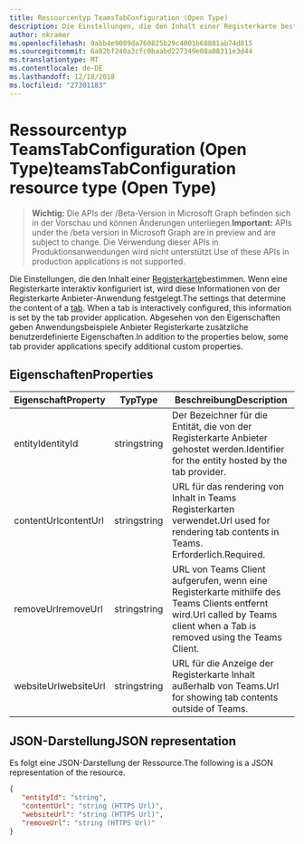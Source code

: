 ```yaml
---
title: Ressourcentyp TeamsTabConfiguration (Open Type)
description: Die Einstellungen, die den Inhalt einer Registerkarte bestimmen.
author: nkramer
ms.openlocfilehash: 9abb4e9089da760825b29c4001b68881ab74d815
ms.sourcegitcommit: 6a82bf240a3cfc0baabd227349e08a08311e3d44
ms.translationtype: MT
ms.contentlocale: de-DE
ms.lasthandoff: 12/18/2018
ms.locfileid: "27301183"
---
```

# <a name="teamstabconfiguration-resource-type-open-type"></a><span data-ttu-id="b8464-103">Ressourcentyp TeamsTabConfiguration (Open Type)</span><span class="sxs-lookup"><span data-stu-id="b8464-103">teamsTabConfiguration resource type (Open Type)</span></span>

> <span data-ttu-id="b8464-104">**Wichtig:** Die APIs der /Beta-Version in Microsoft Graph befinden sich in der Vorschau und können Änderungen unterliegen.</span><span class="sxs-lookup"><span data-stu-id="b8464-104">**Important:** APIs under the /beta version in Microsoft Graph are in preview and are subject to change.</span></span> <span data-ttu-id="b8464-105">Die Verwendung dieser APIs in Produktionsanwendungen wird nicht unterstützt.</span><span class="sxs-lookup"><span data-stu-id="b8464-105">Use of these APIs in production applications is not supported.</span></span>

<span data-ttu-id="b8464-106">Die Einstellungen, die den Inhalt einer [Registerkarte](teamstab.md)bestimmen. Wenn eine Registerkarte interaktiv konfiguriert ist, wird diese Informationen von der Registerkarte Anbieter-Anwendung festgelegt.</span><span class="sxs-lookup"><span data-stu-id="b8464-106">The settings that determine the content of a [tab](teamstab.md). When a tab is interactively configured, this information is set by the tab provider application.</span></span>
<span data-ttu-id="b8464-107">Abgesehen von den Eigenschaften geben Anwendungsbeispiele Anbieter Registerkarte zusätzliche benutzerdefinierte Eigenschaften.</span><span class="sxs-lookup"><span data-stu-id="b8464-107">In addition to the properties below, some tab provider applications specify additional custom properties.</span></span>

## <a name="properties"></a><span data-ttu-id="b8464-108">Eigenschaften</span><span class="sxs-lookup"><span data-stu-id="b8464-108">Properties</span></span>

|<span data-ttu-id="b8464-109">Eigenschaft</span><span class="sxs-lookup"><span data-stu-id="b8464-109">Property</span></span>|<span data-ttu-id="b8464-110">Typ</span><span class="sxs-lookup"><span data-stu-id="b8464-110">Type</span></span>|<span data-ttu-id="b8464-111">Beschreibung</span><span class="sxs-lookup"><span data-stu-id="b8464-111">Description</span></span>|
|-|-|-|
|  <span data-ttu-id="b8464-112">entityId</span><span class="sxs-lookup"><span data-stu-id="b8464-112">entityId</span></span>   |   <span data-ttu-id="b8464-113">string</span><span class="sxs-lookup"><span data-stu-id="b8464-113">string</span></span> |  <span data-ttu-id="b8464-114">Der Bezeichner für die Entität, die von der Registerkarte Anbieter gehostet werden.</span><span class="sxs-lookup"><span data-stu-id="b8464-114">Identifier for the entity hosted by the tab provider.</span></span>     |
|  <span data-ttu-id="b8464-115">contentUrl</span><span class="sxs-lookup"><span data-stu-id="b8464-115">contentUrl</span></span> |   <span data-ttu-id="b8464-116">string</span><span class="sxs-lookup"><span data-stu-id="b8464-116">string</span></span> |  <span data-ttu-id="b8464-117">URL für das rendering von Inhalt in Teams Registerkarten verwendet.</span><span class="sxs-lookup"><span data-stu-id="b8464-117">Url used for rendering tab contents in Teams.</span></span> <span data-ttu-id="b8464-118">Erforderlich.</span><span class="sxs-lookup"><span data-stu-id="b8464-118">Required.</span></span>    |
|  <span data-ttu-id="b8464-119">removeUrl</span><span class="sxs-lookup"><span data-stu-id="b8464-119">removeUrl</span></span>  |   <span data-ttu-id="b8464-120">string</span><span class="sxs-lookup"><span data-stu-id="b8464-120">string</span></span> |  <span data-ttu-id="b8464-121">URL von Teams Client aufgerufen, wenn eine Registerkarte mithilfe des Teams Clients entfernt wird.</span><span class="sxs-lookup"><span data-stu-id="b8464-121">Url called by Teams client when a Tab is removed using the Teams Client.</span></span>     |
|  <span data-ttu-id="b8464-122">websiteUrl</span><span class="sxs-lookup"><span data-stu-id="b8464-122">websiteUrl</span></span> |   <span data-ttu-id="b8464-123">string</span><span class="sxs-lookup"><span data-stu-id="b8464-123">string</span></span> |  <span data-ttu-id="b8464-124">URL für die Anzeige der Registerkarte Inhalt außerhalb von Teams.</span><span class="sxs-lookup"><span data-stu-id="b8464-124">Url for showing tab contents outside of Teams.</span></span>     |

## <a name="json-representation"></a><span data-ttu-id="b8464-125">JSON-Darstellung</span><span class="sxs-lookup"><span data-stu-id="b8464-125">JSON representation</span></span>

<span data-ttu-id="b8464-126">Es folgt eine JSON-Darstellung der Ressource.</span><span class="sxs-lookup"><span data-stu-id="b8464-126">The following is a JSON representation of the resource.</span></span>
<!-- {
  "blockType": "resource",
  "@odata.type": "microsoft.graph.teamsTabConfiguration"
}-->

```json
{
   "entityId": "string",
   "contentUrl": "string (HTTPS Url)",
   "websiteUrl": "string (HTTPS Url)",
   "removeUrl": "string (HTTPS Url)"  
}

```
<!-- uuid: 8fcb5dbc-d5aa-4681-8e31-b001d5168d79
2015-10-25 14:57:30 UTC -->
<!-- {
  "type": "#page.annotation",
  "description": "teamsTabConfiguration complex type (Open Type)",
  "keywords": "",
  "section": "documentation",
  "tocPath": ""
}-->
